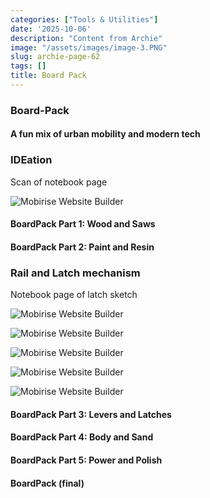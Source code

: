 ```yaml
---
categories: ["Tools & Utilities"]
date: '2025-10-06'
description: "Content from Archie"
image: "/assets/images/image-3.PNG"
slug: archie-page-62
tags: []
title: Board Pack
---
```



### Board-Pack


#### A fun mix of urban mobility and modern tech




### IDEation


Scan of notebook page


![Mobirise Website Builder](/assets/images/img-130.JPEG)




#### BoardPack Part 1: Wood and Saws




#### BoardPack Part 2: Paint and Resin




### Rail and Latch mechanism


Notebook page of latch sketch


![Mobirise Website Builder](/assets/images/4.JPG)




![Mobirise Website Builder](/assets/images/img-123.JPG)


![Mobirise Website Builder](/assets/images/img-126.JPG)


![Mobirise Website Builder](/assets/images/img-127.JPG)


![Mobirise Website Builder](/assets/images/img-128.JPG)




#### BoardPack Part 3: Levers and Latches




#### BoardPack Part 4: Body and Sand




#### BoardPack Part 5: Power and Polish




#### BoardPack (final)


